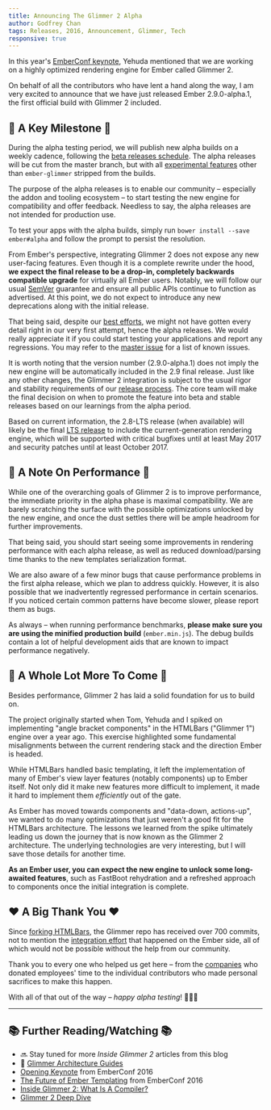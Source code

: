 ```yaml
---
title: Announcing The Glimmer 2 Alpha
author: Godfrey Chan
tags: Releases, 2016, Announcement, Glimmer, Tech
responsive: true
---
```


In this year's [EmberConf keynote](https://www.youtube.com/watch?v=OInJBwS8VDQ&list=PL4eq2DPpyBblc8aQAd516-jGMdAhEeUiW),  Yehuda mentioned that we are working on a highly optimized rendering engine for Ember called Glimmer 2.

On behalf of all the contributors who have lent a hand along the way, I am very excited to announce that we have just released Ember 2.9.0-alpha.1, the first official build with Glimmer 2 included.

## 🔑 A Key Milestone 🔑

During the alpha testing period, we will publish new alpha builds on a weekly cadence, following the [beta releases schedule](http://emberjs.com/builds/#/beta). The alpha releases will be cut from the master branch, but with all [experimental features](https://guides.emberjs.com/v2.7.0/configuring-ember/feature-flags/) other than `ember-glimmer` stripped from the builds.

The purpose of the alpha releases is to enable our community – especially the addon and tooling ecosystem – to start testing the new engine for compatibility and offer feedback. Needless to say, the alpha releases are not intended for production use.

To test your apps with the alpha builds, simply run `bower install --save ember#alpha` and follow the prompt to persist the resolution.

From Ember's perspective, integrating Glimmer 2 does not expose any new user-facing features. Even though it is a complete rewrite under the hood, **we expect the final release to be a drop-in, completely backwards compatible upgrade** for virtually all Ember users. Notably, we will follow our usual [SemVer](http://semver.org) guarantee and ensure all public APIs continue to function as advertised. At this point, we do not expect to introduce any new deprecations along with the initial release.

That being said, despite our [best efforts](https://github.com/emberjs/ember.js/issues/13127), we might not have gotten every detail right in our very first attempt, hence the alpha releases. We would really appreciate it if you could start testing your applications and report any regressions. You may refer to the [master issue](https://github.com/emberjs/ember.js/issues/13949) for a list of known issues.

It is worth noting that the version number (2.9.0-alpha.1) does not imply the new engine will be automatically included in the 2.9 final release. Just like any other changes, the Glimmer 2 integration is subject to the usual rigor and stability requirements of our [release process](http://emberjs.com/blog/2013/09/06/new-ember-release-process.html). The core team will make the final decision on when to promote the feature into beta and stable releases based on our learnings from the alpha period.

Based on current information, the 2.8-LTS release (when available) will likely be the final [LTS release](http://emberjs.com/blog/2016/02/25/announcing-embers-first-lts.html) to include the current-generation rendering engine, which will be supported with critical bugfixes until at least May 2017 and security patches until at least October 2017.

## 🚀 A Note On Performance 🚀

While one of the overarching goals of Glimmer 2 is to improve performance, the immediate priority in the alpha phase is maximal compatibility. We are barely scratching the surface with the possible optimizations unlocked by the new engine, and once the dust settles there will be ample headroom for further improvements.

That being said, you should start seeing some improvements in rendering performance with each alpha release, as well as reduced download/parsing time thanks to the new templates serialization format.

We are also aware of a few minor bugs that cause performance problems in the first alpha release, which we plan to address quickly. However, it is also possible that we inadvertently regressed performance in certain scenarios. If you noticed certain common patterns have become slower, please report them as bugs.

As always – when running performance benchmarks, **please make sure you are using the minified production build** (`ember.min.js`). The debug builds contain a lot of helpful development aids that are known to impact performance negatively.

## 🎁 A Whole Lot More To Come 🎁

Besides performance, Glimmer 2 has laid a solid foundation for us to build on.

The project originally started when Tom, Yehuda and I spiked on implementing "angle bracket components" in the HTMLBars ("Glimmer 1") engine over a year ago. This exercise highlighted some fundamental misalignments between the current rendering stack and the direction Ember is headed.

While HTMLBars handled basic templating, it left the implementation of many of Ember's view layer features (notably components) up to Ember itself. Not only did it make new features more difficult to implement, it made it hard to implement them _efficiently_ out of the gate.

As Ember has moved towards components and "data-down, actions-up", we wanted to do many optimizations that just weren't a good fit for the HTMLBars architecture. The lessons we learned from the spike ultimately leading us down the journey that is now known as the Glimmer 2 architecture. The underlying technologies are very interesting, but I will save those details for another time.

**As an Ember user, you can expect the new engine to unlock some long-awaited features**, such as FastBoot rehydration and a refreshed approach to components once the initial integration is complete.

## ❤️ A Big Thank You ❤️

Since [forking HTMLBars](https://github.com/tildeio/glimmer/compare/rip-htmlbars...master), the Glimmer repo has received over 700 commits, not to mention the [integration effort](https://github.com/emberjs/ember.js/issues?page=1&q=label%3AGlimmer2+is%3Aclosed) that happened on the Ember side, all of which would not be possible without the help from our community.

Thank you to every one who helped us get here – from the [companies](http://emberjs.com/sponsors/) who donated employees' time to the individual contributors who made personal sacrifices to make this happen.

With all of that out of the way – *happy alpha testing*! 🍾🎊🎉

---

## 📚 Further Reading/Watching 📚

- 🔜 Stay tuned for more *Inside Glimmer 2* articles from this blog
- 🚧 [Glimmer Architecture Guides](https://github.com/tildeio/glimmer/blob/master/guides/01-introduction.md)
- [Opening Keynote](https://www.youtube.com/watch?v=OInJBwS8VDQ&list=PL4eq2DPpyBblc8aQAd516-jGMdAhEeUiW&index=1) from EmberConf 2016
- [The Future of Ember Templating](https://www.youtube.com/watch?v=dpx9P1cz37k&list=PL4eq2DPpyBblc8aQAd516-jGMdAhEeUiW&index=23) from EmberConf 2016
- [Inside Glimmer 2: What Is A Compiler?](https://www.youtube.com/watch?v=vg5A_UOGShg)
- [Glimmer 2 Deep Dive](https://www.youtube.com/watch?v=vL8sCi1Bv6E)
